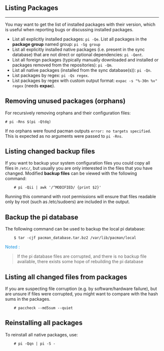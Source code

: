 ## Listing Packages
----
You may want to get the list of installed packages with their version, which is useful when reporting bugs or discussing installed packages.

- List all explicitly installed packages: `pi -Qe`.
List all packages in the **package group** named group: `pi -Sg group`
- List all explicitly installed native packages (i.e. present in the sync database) that are not direct or optional dependencies: `pi -Qent`.
- List all foreign packages (typically manually downloaded and installed or packages removed from the repositories): `pi -Qm`.
- List all native packages (installed from the sync database(s)): `pi -Qn`.
- List packages by regex: `pi -Qs regex`.
- List packages by regex with custom output format: `expac -s "%-30n %v" regex` (needs **expac**).

## Removing unused packages (orphans)
For recursively removing orphans and their configuration files:
```
# pi -Rns $(pi -Qtdq)
```
If no orphans were found pacman outputs `error: no targets specified`. This is expected as no arguments were passed to `pi -Rns`.

## Listing changed backup files
If you want to backup your system configuration files you could copy all files in `/etc/`, but usually you are only interested in the files that you have changed. Modified **backup files** can be viewed with the following command:
```
    # pi -Qii | awk '/^MODIFIED/ {print $2}'
```

Running this command with root permissions will ensure that files readable only by root (such as /etc/sudoers) are included in the output.

## Backup the pi database
The following command can be used to backup the local pi database:
```
    $ tar -cjf pacman_database.tar.bz2 /var/lib/pacman/local
```

<p style="color:#1493E1;">Noted :</p>

> If the pi database files are corrupted, and there is no backup file available, there exists some hope of rebuilding the pi database

## Listing all changed files from packages
If you are suspecting file corruption (e.g. by software/hardware failure), but are unsure if files were corrupted, you might want to compare with the hash sums in the packages. 
```
    # paccheck --md5sum --quiet
```

## Reinstalling all packages
To reinstall all native packages, use:
```
    # pi -Qqn | pi -S -
```
